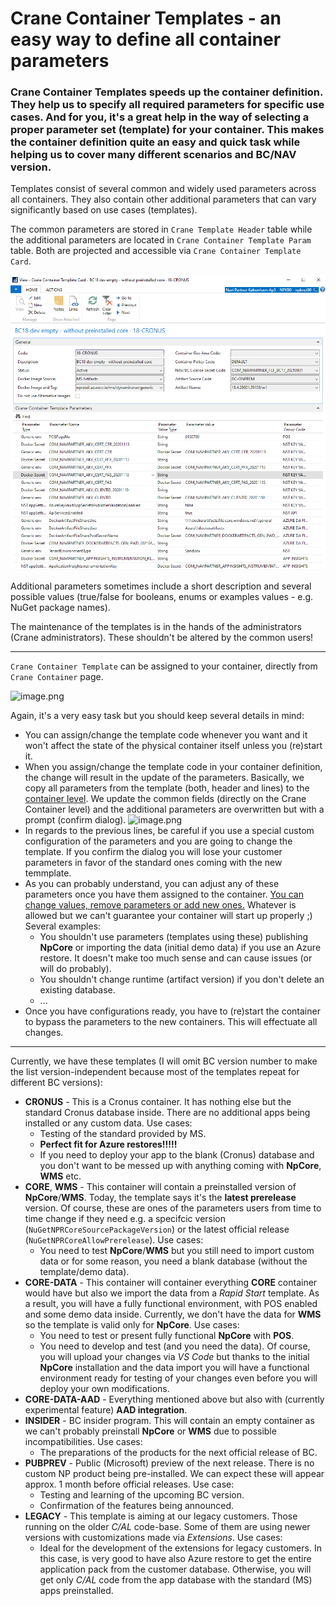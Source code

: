 # **Crane Container Templates** - an easy way to define all container parameters

### **Crane Container Templates** speeds up the container definition. They help us to specify all required parameters for specific use cases. And for you, it's a great help in the way of selecting a proper parameter set (template) for your container. This makes the container definition quite an easy and quick task while helping us to cover many different scenarios and BC/NAV version.   

Templates consist of several common and widely used parameters across all containers. They also contain other additional parameters that can vary significantly based on use cases (templates).

The common parameters are stored in ```Crane Template Header``` table while the additional parameters are located in ```Crane Container Template Param``` table. Both are projected and accessible via ```Crane Container Template Card```.

![image.png](../../.attachments/image-65f851bb-72a1-4384-89c9-dc36db69afe0.png)

Additional parameters sometimes include a short description and several possible values (true/false for booleans, enums or examples values - e.g. NuGet package names).

The maintenance of the templates is in the hands of the administrators (Crane administrators). These shouldn't be altered by the common users!

---

```Crane Container Template``` can be assigned to your container, directly from ```Crane Container``` page. 

![image.png](../../.attachments/image-9174820c-3f90-4b12-acb3-d7b742e0c884.png) 

Again, it's a very easy task but you should keep several details in mind:
 - You can assign/change the template code whenever you want and it won't affect the state of the physical container itself unless you (re)start it.
 - When you assign/change the template code in your container definition, the change will result in the update of the parameters. Basically, we copy all parameters from the template (both, header and lines) to the [container level](./Crane-Container-Parameters). We update the common fields (directly on the Crane Container level) and the additional parameters are overwritten but with a prompt (confirm dialog).
   ![image.png](../../.attachments/image-86e3e1d5-bfde-4976-bf00-fa584e42f22e.png)
 - In regards to the previous lines, be careful if you use a special custom configuration of the parameters and you are going to change the template. If you confirm the dialog you will lose your customer parameters in favor of the standard ones coming with the new temmplate.
 - As you can probably understand, you can adjust any of these parameters once you have them assigned to the container. [You can change values, remove parameters or add new ones.](./Crane-Container-Parameters) Whatever is allowed but we can't guarantee your container will start up properly ;) Several examples:
   - You shouldn't use parameters (templates using these) publishing **NpCore** or importing the data (initial demo data) if you use an Azure restore. It doesn't make too much sense and can cause issues (or will do probably).
   - You shouldn't change runtime (artifact version) if you don't delete an existing database.
   - ...
 - Once you have configurations ready, you have to (re)start the container to bypass the parameters to the new containers. This will effectuate all changes.

---

Currently, we have these templates (I will omit BC version number to make the list version-independent because most of the templates repeat for different BC versions):
 - **CRONUS** - This is a Cronus container. It has nothing else but the standard Cronus database inside. There are no additional apps being installed or any custom data. Use cases:
   - Testing of the standard provided by MS.
   - **Perfect fit for Azure restores!!!!!**
   - If you need to deploy your app to the blank (Cronus) database and you don't want to be messed up with anything coming with **NpCore**, **WMS** etc.
 - **CORE**, **WMS** - This container will contain a preinstalled version of **NpCore**/**WMS**. Today, the template says it's the **latest prerelease** version. Of course, these are ones of the parameters users from time to time change if they need e.g. a specifcic version (```NuGetNPRCoreSourcePackageVersion```) or the latest official release (```NuGetNPRCoreAllowPrerelease```). Use cases:
   - You need to test **NpCore**/**WMS** but you still need to import custom data or for some reason, you need a blank database (without the template/demo data).
 - **CORE-DATA** - This container will container everything **CORE** container would have but also we import the data from a *Rapid Start* template. As a result, you will have a fully functional environment, with POS enabled and some demo data inside. Currently, we don't have the data for **WMS** so the template is valid only for **NpCore**. Use cases:
   - You need to test or present fully functional **NpCore** with **POS**.
   - You need to develop and test (and you need the data). Of course, you will upload your changes via *VS Code* but thanks to the initial **NpCore** installation and the data import you will have a functional environment ready for testing of your changes even before you will deploy your own modifications.
 - **CORE-DATA-AAD** - Everything mentioned above but also with (currently experimental feature) **AAD integration**.
 - **INSIDER** - BC insider program. This will contain an empty container as we can't probably preinstall **NpCore** or **WMS** due to possible incompatibilities. Use cases:
   - The preparations of the products for the next official release of BC.
 - **PUBPREV** - Public (Microsoft) preview of the next release. There is no custom NP product being pre-installed. We can expect these will appear approx. 1 month before official releases. Use case:
   - Testing and learning of the upcoming BC version. 
   - Confirmation of the features being announced.
 - **LEGACY** - This template is aiming at our legacy customers. Those running on the older *C/AL* code-base. Some of them are using newer versions with customizations made via *Extensions*. Use cases:
   - Ideal for the development of the extensions for legacy customers. In this case, is very good to have also Azure restore to get the entire application pack from the customer database. Otherwise, you will get only *C/AL* code from the app database with the standard (MS) apps preinstalled.
